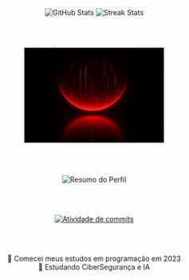 <div align="center">

  <!-- GitHub Stats -->
  <img height="190" alt="GitHub Stats" src="https://github-readme-stats.vercel.app/api?username=JoaoDario632&show_icons=true&theme=default&border_color=FF0000&title_color=FF0000&icon_color=FF0000&text_color=FF4D4D"/>

  <!-- Streak Stats -->
  <img height="190" alt="Streak Stats" src="https://streak-stats.vercel.app/?user=JoaoDario632&theme=dark&border=FF0000&stroke=FF0000&background=000000"/>

  <br><br>

  <!-- Imagem de Codificação -->
  <img height="190" width="280px" alt="Coding Image" src="./images/c82f7bc1-01bf-4df9-9ca2-8958b6906a78.png"/>

  <br><br>

  <!-- Resumo do Perfil -->
  <img alt="Resumo do Perfil" src="http://github-profile-summary-cards.vercel.app/api/cards/profile-details?username=JoaoDario632&theme=default&border_color=FF0000&title_color=FF0000&icon_color=FF0000&text_color=FF4D4D"/>

  <br><br>

  <!-- Gráfico de commits -->
  [![Atividade de commits](https://github-readme-activity-graph.vercel.app/graph?username=JoaoDario632&bg_color=000000&color=FF4D4D&line=FF0000&point=FF0000&area=true&hide_border=true)](https://github.com/JoaoDario632)

  <br><br>

  <p>
    🔭 Comecei meus estudos em programação em 2023 <br>
    🔬 Estudando CiberSegurança e IA
  </p>

</div>
